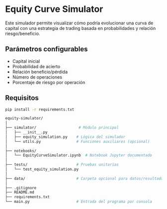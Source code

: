 # Equity Curve Simulator

Este simulador permite visualizar cómo podría evolucionar una curva de capital con una estrategia de trading basada en probabilidades y relación riesgo/beneficio.

## Parámetros configurables
- Capital inicial
- Probabilidad de acierto
- Relación beneficio/pérdida
- Número de operaciones
- Porcentaje de riesgo por operación

## Requisitos

```bash
pip install -r requirements.txt
```

```bash
equity-simulator/
│
├── simulator/                   # Módulo principal
│   ├── __init__.py
│   ├── equity_simulation.py    # Lógica del simulador
│   └── utils.py                # Funciones auxiliares (opcional)
│
├── notebooks/
│   └── EquityCurveSimulator.ipynb  # Notebook Jupyter documentado
│
├── tests/                      # Pruebas unitarias
│   └── test_equity_simulation.py
│
├── data/                       # Carpeta opcional para datos/resultados
│
├── .gitignore
├── README.md
├── requirements.txt
└── main.py                     # Entrada del programa por consola
````
